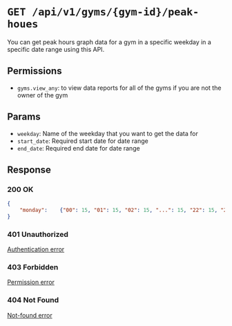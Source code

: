 # `GET /api/v1/gyms/{gym-id}/peak-houes`
You can get peak hours graph data for a gym in a specific weekday in a specific date range using this API.


## Permissions

- `gyms.view_any`: to view data reports for all of the gyms if you are not the owner of the gym

## Params

- `weekday`: Name of the weekday that you want to get the data for
- `start_date`: Required start date for date range
- `end_date`: Required end date for date range

## Response

### 200 OK

```json
{
    "monday":    {"00": 15, "01": 15, "02": 15, "...": 15, "22": 15, "23": 15},
}
```

### 401 Unauthorized
[Authentication error](../authentication-errors.md)

### 403 Forbidden
[Permission error](../permission-errors.md)

### 404 Not Found
[Not-found error](../not-found-errors.md)
